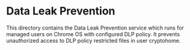 # Data Leak Prevention

This directory contains the Data Leak Prevention service which runs for managed users on Chrome OS
with configured DLP policy. It prevents unauthorized access to DLP policy restricted files in user
cryptohome.
